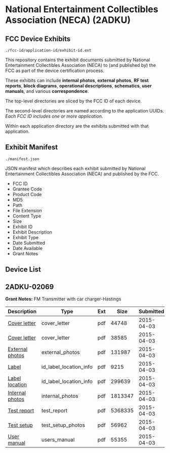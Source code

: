 # National Entertainment Collectibles Association (NECA) (2ADKU)
## FCC Device Exhibits

```
./fcc-id/application-id/exhibit-id.ext
```

This repository contains the exhibit documents submitted by National Entertainment Collectibles Association (NECA) to (and published by) the FCC as part of the device certification process.

These exhibits can include **internal photos**, **external photos**, **RF test reports**, **block diagrams**, **operational descriptions**, **schematics**, **user manuals**, and various **correspondence**.

The top-level directories are sliced by the FCC ID of each device.

The second-level directories are named according to the application UUIDs. *Each FCC ID includes one or more application.*

Within each application directory are the exhibits submitted with that application. 

## Exhibit Manifest

```
./manifest.json
```

JSON manifest which describes each exhibit submitted by National Entertainment Collectibles Association (NECA) and published by the FCC.

- FCC ID
- Grantee Code
- Product Code
- MD5
- Path
- File Extension
- Content Type
- Size
- Exhibit ID
- Exhibit Description
- Exhibit Type
- Date Submitted
- Date Available
- Grant Notes

## Device List
## 2ADKU-02069
**Grant Notes:** FM Transmitter with car charger-Hastings

| Description | Type | Ext | Size | Submitted | Available |
| ----------- | ---- | --- | ---- | --------- | --------- |
| [Cover letter](2ADKU-02069/3112aa0ce5422744e2aff0daa5db0b7d/2575047.pdf) | cover_letter | pdf | 44748 | 2015-04-03 | 2015-04-03 |
| [Cover letter](2ADKU-02069/3112aa0ce5422744e2aff0daa5db0b7d/2575048.pdf) | cover_letter | pdf | 38585 | 2015-04-03 | 2015-04-03 |
| [External photos](2ADKU-02069/3112aa0ce5422744e2aff0daa5db0b7d/2575049.pdf) | external_photos | pdf | 131987 | 2015-04-03 | 2015-04-03 |
| [Label](2ADKU-02069/3112aa0ce5422744e2aff0daa5db0b7d/2575050.pdf) | id_label_location_info | pdf | 9215 | 2015-04-03 | 2015-04-03 |
| [Label location](2ADKU-02069/3112aa0ce5422744e2aff0daa5db0b7d/2575051.pdf) | id_label_location_info | pdf | 299639 | 2015-04-03 | 2015-04-03 |
| [Internal photos](2ADKU-02069/3112aa0ce5422744e2aff0daa5db0b7d/2575052.pdf) | internal_photos | pdf | 1813347 | 2015-04-03 | 2015-04-03 |
| [Test report](2ADKU-02069/3112aa0ce5422744e2aff0daa5db0b7d/2575055.pdf) | test_report | pdf | 5368335 | 2015-04-03 | 2015-04-03 |
| [Test setup](2ADKU-02069/3112aa0ce5422744e2aff0daa5db0b7d/2575056.pdf) | test_setup_photos | pdf | 56962 | 2015-04-03 | 2015-04-03 |
| [User manual](2ADKU-02069/3112aa0ce5422744e2aff0daa5db0b7d/2575057.pdf) | users_manual | pdf | 55355 | 2015-04-03 | 2015-04-03 |
